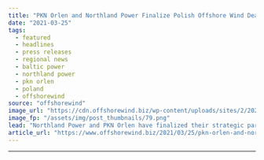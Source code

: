 ```yaml
---
title: "PKN Orlen and Northland Power Finalize Polish Offshore Wind Deal"
date: "2021-03-25"
tags: 
  - featured
  - headlines
  - press releases
  - regional news
  - baltic power
  - northland power
  - pkn orlen
  - poland
  - offshorewind
source: "offshorewind"
image_url: "https://cdn.offshorewind.biz/wp-content/uploads/sites/2/2021/03/25162504/PKN-Orlen-and-Northland-Power-Finalize-Polish-Offshore-Wind-Deal.png"
image_fp: "/assets/img/post_thumbnails/79.png"
lead: "Northland Power and PKN Orlen have finalized their strategic partnership under which Northland Power"
article_url: "https://www.offshorewind.biz/2021/03/25/pkn-orlen-and-northland-power-finalize-polish-offshore-wind-deal/"
---
```


---
